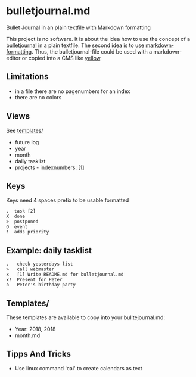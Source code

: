 # bulletjournal.md
Bullet Journal in an plain textfile with Markdown formatting

This project is no software. It is about the idea how to use the concept of a [bulletjournal](http://bulletjournal.com/) in a plain textfile. The second idea is to use [markdown-formatting](https://daringfireball.net/projects/markdown/). Thus, the bulletjournal-file could be used with a markdown-editor or copied into a CMS like [yellow](https://github.com/datenstrom/yellow). 

## Limitations
* in a file there are no pagenumbers for an index
* there are no colors

## Views
See [templates/](templates)

* future log
* year
* month
* daily tasklist
* projects - indexnumbers: [1]

## Keys
Keys need 4 spaces prefix to be usable formatted

    .  task [2]
    X  done
    >  postponed
    O  event
    !  adds priority

## Example: daily tasklist
    .   check yesterdays list
    >   call webmaster
    x   [1] Write README.md for bulletjournal.md
    x!  Present for Peter
    o   Peter's birthday party

## Templates/
These templates are available to copy into your bulltejournal.md:

* Year: 2018, 2018
* month.md

## Tipps And Tricks
* Use linux command 'cal' to create calendars as text
